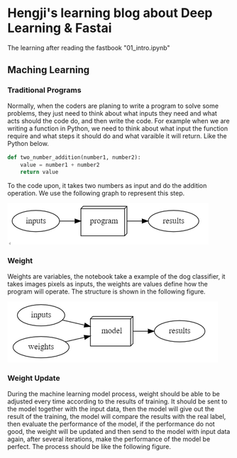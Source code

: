# Hengji's learning blog about Deep Learning & Fastai

The learning after reading the fastbook "01_intro.ipynb"

## Maching Learning

### Traditional Programs

Normally, when the coders are planing to write a program to solve some problems, they just need to think about what inputs they need and what acts should the code do, and then write the code. For example when we are writing a function in Python, we need to think about what input the function require and what steps it should do and what varaible it will return. Like the Python below.

```python
def two_number_addition(number1, number2):
    value = number1 + number2
    return value
```
To the code upon, it takes two numbers as input and do the addition operation. We use the following graph to represent this step.

![Program](image1.png)

### Weight

Weights are variables, the notebook take a example of the dog classifier, it takes images pixels as inputs, the weights are values define how the program will operate. The structure is shown in the following figure.

![Weight](image2.png)

### Weight Update
During the machine learning model process, weight should be able to be adjusted every time according to the results of training. It should be sent to the model together with the input data, then the model will give out the result of the training, the model will compare the results with the real label, then evaluate the performance of the model, if the performance do not good, the weight will be updated and then send to the model with input data again, after several iterations, make the performance of the model be perfect. The process should be like the following figure.






































